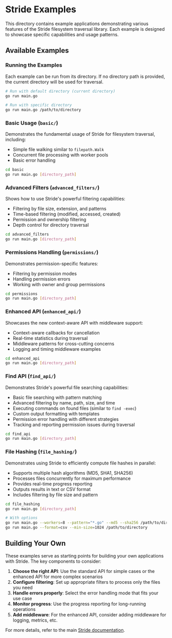 # Stride Examples

This directory contains example applications demonstrating various features of the Stride filesystem traversal library. Each example is designed to showcase specific capabilities and usage patterns.

## Available Examples

### Running the Examples

Each example can be run from its directory. If no directory path is provided, the current directory will be used for traversal.

```bash
# Run with default directory (current directory)
go run main.go

# Run with specific directory
go run main.go /path/to/directory
```

### Basic Usage (`basic/`)

Demonstrates the fundamental usage of Stride for filesystem traversal, including:

- Simple file walking similar to `filepath.Walk`
- Concurrent file processing with worker pools
- Basic error handling

```bash
cd basic
go run main.go [directory_path]
```

### Advanced Filters (`advanced_filters/`)

Shows how to use Stride's powerful filtering capabilities:

- Filtering by file size, extension, and patterns
- Time-based filtering (modified, accessed, created)
- Permission and ownership filtering
- Depth control for directory traversal

```bash
cd advanced_filters
go run main.go [directory_path]
```

### Permissions Handling (`permissions/`)

Demonstrates permission-specific features:

- Filtering by permission modes
- Handling permission errors
- Working with owner and group permissions

```bash
cd permissions
go run main.go [directory_path]
```

### Enhanced API (`enhanced_api/`)

Showcases the new context-aware API with middleware support:

- Context-aware callbacks for cancellation
- Real-time statistics during traversal
- Middleware patterns for cross-cutting concerns
- Logging and timing middleware examples

```bash
cd enhanced_api
go run main.go [directory_path]
```

### Find API (`find_api/`)

Demonstrates Stride's powerful file searching capabilities:

- Basic file searching with pattern matching
- Advanced filtering by name, path, size, and time
- Executing commands on found files (similar to `find -exec`)
- Custom output formatting with templates
- Permission error handling with different strategies
- Tracking and reporting permission issues during traversal

```bash
cd find_api
go run main.go [directory_path]
```

### File Hashing (`file_hashing/`)

Demonstrates using Stride to efficiently compute file hashes in parallel:

- Supports multiple hash algorithms (MD5, SHA1, SHA256)
- Processes files concurrently for maximum performance
- Provides real-time progress reporting
- Outputs results in text or CSV format
- Includes filtering by file size and pattern

```bash
cd file_hashing
go run main.go [directory_path]

# With options
go run main.go --workers=8 --pattern="*.go" --md5 --sha256 /path/to/directory
go run main.go --format=csv --min-size=1024 /path/to/directory
```

## Building Your Own

These examples serve as starting points for building your own applications with Stride. The key components to consider:

1. **Choose the right API**: Use the standard API for simple cases or the enhanced API for more complex scenarios
2. **Configure filtering**: Set up appropriate filters to process only the files you need
3. **Handle errors properly**: Select the error handling mode that fits your use case
4. **Monitor progress**: Use the progress reporting for long-running operations
5. **Add middleware**: For the enhanced API, consider adding middleware for logging, metrics, etc.

For more details, refer to the main [Stride documentation](../README.md).
